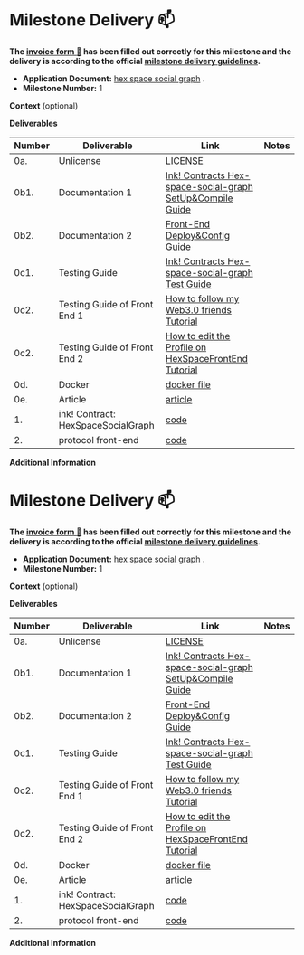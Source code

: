# Milestone Delivery :mailbox:

**The [invoice form :pencil:](https://docs.google.com/forms/d/e/1FAIpQLSfmNYaoCgrxyhzgoKQ0ynQvnNRoTmgApz9NrMp-hd8mhIiO0A/viewform) has been filled out correctly for this milestone and the delivery is according to the official [milestone delivery guidelines](https://github.com/w3f/Grants-Program/blob/master/docs/milestone-deliverables-guidelines.md).**

- **Application Document:** [hex space social graph](https://github.com/w3f/Grants-Program/blob/master/applications/hex.md) .
- **Milestone Number:** 1

**Context** (optional)

**Deliverables**

| Number | Deliverable                        | Link                                                                                                                                                                          | Notes |
| ------ | ---------------------------------- | ----------------------------------------------------------------------------------------------------------------------------------------------------------------------------- | ----- |
| 0a.    | Unlicense                          | [LICENSE](https://github.com/rust-0x0/hex-space-protocol-substrate/blob/9123f9503f45a89958bef6c96eb308b82dd7f3a6/LICENSE)                                                     |       |
| 0b1.   | Documentation 1                    | [Ink! Contracts Hex-space-social-graph SetUp&Compile Guide](https://github.com/rust-0x0/hex-space-protocol-substrate/blob/9123f9503f45a89958bef6c96eb308b82dd7f3a6/README.md) |       |
| 0b2.   | Documentation 2                    | [Front-End Deploy&Config Guide](https://github.com/rust-0x0/hex-space-protocol-front-end/blob/508ca3ccf0459e975445eded2b084efbc34c6a6a/README.md)                             |       |
| 0c1.   | Testing Guide                      | [Ink! Contracts Hex-space-social-graph Test Guide](https://github.com/rust-0x0/hex-space-protocol-docs/blob/6ce9707bed58832e262cba236e07d1f8a9dc3e39/README.md)               |       |
| 0c2.   | Testing Guide of Front End 1       | [How to follow my Web3.0 friends Tutorial](https://github.com/rust-0x0/hex-space-protocol-docs/blob/6ce9707bed58832e262cba236e07d1f8a9dc3e39/Follow.md)                       |       |
| 0c2.   | Testing Guide of Front End 2       | [How to edit the Profile on HexSpaceFrontEnd Tutorial](https://github.com/rust-0x0/hex-space-protocol-docs/blob/6ce9707bed58832e262cba236e07d1f8a9dc3e39/Profile.md)          |       |
| 0d.    | Docker                             | [docker file](https://github.com/rust-0x0/hex-space-protocol-front-end/blob/508ca3ccf0459e975445eded2b084efbc34c6a6a/Dockerfile)                                              |       |
| 0e.    | Article                            | [article](https://medium.com/@rust.0x0/hex-space-social-graph-487c548c2391)                                                                                                   |       |
| 1.     | ink! Contract: HexSpaceSocialGraph | [code](https://github.com/rust-0x0/hex-space-protocol-substrate/tree/9123f9503f45a89958bef6c96eb308b82dd7f3a6/hex_space_social_graph)                                         |       |
| 2.     | protocol front-end                 | [code](https://github.com/rust-0x0/hex-space-protocol-front-end/tree/508ca3ccf0459e975445eded2b084efbc34c6a6a)                                                                |       |

**Additional Information**

# Milestone Delivery :mailbox:

**The [invoice form :pencil:](https://docs.google.com/forms/d/e/1FAIpQLSfmNYaoCgrxyhzgoKQ0ynQvnNRoTmgApz9NrMp-hd8mhIiO0A/viewform) has been filled out correctly for this milestone and the delivery is according to the official [milestone delivery guidelines](https://github.com/w3f/Grants-Program/blob/master/docs/milestone-deliverables-guidelines.md).**

- **Application Document:** [hex space social graph](https://github.com/w3f/Grants-Program/blob/master/applications/hex.md) .
- **Milestone Number:** 1

**Context** (optional)

**Deliverables**

| Number | Deliverable                        | Link                                                                                                                                                                          | Notes |
| ------ | ---------------------------------- | ----------------------------------------------------------------------------------------------------------------------------------------------------------------------------- | ----- |
| 0a.    | Unlicense                          | [LICENSE](https://github.com/rust-0x0/hex-space-protocol-substrate/blob/9123f9503f45a89958bef6c96eb308b82dd7f3a6/LICENSE)                                                     |       |
| 0b1.   | Documentation 1                    | [Ink! Contracts Hex-space-social-graph SetUp&Compile Guide](https://github.com/rust-0x0/hex-space-protocol-substrate/blob/9123f9503f45a89958bef6c96eb308b82dd7f3a6/README.md) |       |
| 0b2.   | Documentation 2                    | [Front-End Deploy&Config Guide](https://github.com/rust-0x0/hex-space-protocol-front-end/blob/508ca3ccf0459e975445eded2b084efbc34c6a6a/README.md)                             |       |
| 0c1.   | Testing Guide                      | [Ink! Contracts Hex-space-social-graph Test Guide](https://github.com/rust-0x0/hex-space-protocol-docs/blob/6ce9707bed58832e262cba236e07d1f8a9dc3e39/README.md)               |       |
| 0c2.   | Testing Guide of Front End 1       | [How to follow my Web3.0 friends Tutorial](https://github.com/rust-0x0/hex-space-protocol-docs/blob/6ce9707bed58832e262cba236e07d1f8a9dc3e39/Follow.md)                       |       |
| 0c2.   | Testing Guide of Front End 2       | [How to edit the Profile on HexSpaceFrontEnd Tutorial](https://github.com/rust-0x0/hex-space-protocol-docs/blob/6ce9707bed58832e262cba236e07d1f8a9dc3e39/Profile.md)          |       |
| 0d.    | Docker                             | [docker file](https://github.com/rust-0x0/hex-space-protocol-front-end/blob/508ca3ccf0459e975445eded2b084efbc34c6a6a/Dockerfile)                                              |       |
| 0e.    | Article                            | [article](https://medium.com/@rust.0x0/hex-space-social-graph-487c548c2391)                                                                                                   |       |
| 1.     | ink! Contract: HexSpaceSocialGraph | [code](https://github.com/rust-0x0/hex-space-protocol-substrate/tree/9123f9503f45a89958bef6c96eb308b82dd7f3a6/hex_space_social_graph)                                         |       |
| 2.     | protocol front-end                 | [code](https://github.com/rust-0x0/hex-space-protocol-front-end/tree/508ca3ccf0459e975445eded2b084efbc34c6a6a)                                                                |       |

**Additional Information**
